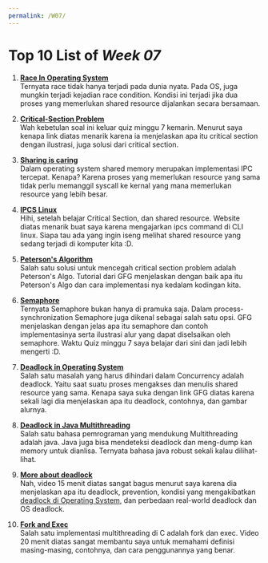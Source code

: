 ```yaml
---
permalink: /W07/
---
```


# Top 10 List of _Week 07_

1. [**Race In Operating System**](https://searchstorage.techtarget.com/definition/race-condition)<br>
Ternyata race tidak hanya terjadi pada dunia nyata. Pada OS, juga mungkin terjadi kejadian race condition. Kondisi ini terjadi jika dua proses yang memerlukan shared resource dijalankan secara bersamaan.

2. [**Critical-Section Problem**](https://www.tutorialspoint.com/critical-section-problem)<br>
Wah kebetulan soal ini keluar quiz minggu 7 kemarin. Menurut saya kenapa link diatas menarik karena ia menjelaskan apa itu critical section dengan ilustrasi, juga solusi dari critical section.

3. [**Sharing is caring**](https://www.tutorialspoint.com/critical-section-problem)<br>
Dalam operating system shared memory merupakan implementasi IPC tercepat. Kenapa? Karena proses yang memerlukan resource yang sama tidak perlu memanggil syscall ke kernal yang mana memerlukan resource yang lebih besar.

4. [**IPCS Linux**](https://linoxide.com/command-to-show-shared-memory-settings/)<br>
Hihi, setelah belajar Critical Section, dan shared resource. Website diatas menarik buat saya karena mengajarkan ipcs command di CLI linux. Siapa tau ada yang ingin iseng melihat shared resource yang sedang terjadi di komputer kita :D.

5. [**Peterson's Algorithm**](https://www.geeksforgeeks.org/petersons-algorithm-in-process-synchronization/)<br>
Salah satu solusi untuk mencegah critical section problem adalah Peterson's Algo. Tutorial dari GFG menjelaskan dengan baik apa itu Peterson's Algo dan cara implementasi nya kedalam kodingan kita.

6. [**Semaphore**](https://www.geeksforgeeks.org/petersons-algorithm-in-process-synchronization/)<br>
Ternyata Semaphore bukan hanya di pramuka saja. Dalam process-synchronization Semaphore juga dikenal sebagai salah satu opsi. GFG menjelaskan dengan jelas apa itu semaphore dan contoh implementasinya serta ilustrasi alur yang dapat diselsaikan oleh semaphore. Waktu Quiz minggu 7 saya belajar dari sini dan jadi lebih mengerti :D.

7. [**Deadlock in Operating System**](https://www.geeksforgeeks.org/introduction-of-deadlock-in-operating-system/)<br>
Salah satu masalah yang harus dihindari dalam Concurrency adalah deadlock. Yaitu saat suatu proses mengakses dan menulis shared resource yang sama. Kenapa saya suka dengan link GFG diatas karena sekali lagi dia menjelaskan apa itu deadlock, contohnya, dan gambar alurnya.

8. [**Deadlock in Java Multithreading**](https://www.geeksforgeeks.org/deadlock-in-java-multithreading/)<br>
Salah satu bahasa pemrograman yang mendukung Multithreading adalah java. Java juga bisa mendeteksi deadlock dan meng-dump kan memory untuk dianlisa. Ternyata bahasa java robust sekali kalau dilihat-lihat.

9. [**More about deadlock**](https://www.youtube.com/watch?v=UVo9mGARkhQ)<br>
Nah, video 15 menit diatas sangat bagus menurut saya karena dia menjelaskan apa itu deadlock, prevention, kondisi yang mengakibatkan [deadlock di Operating System](https://www.scaler.com/topics/operating-system/deadlock-in-os/), dan perbedaan real-world deadlock dan OS deadlock.

10. [**Fork and Exec**](https://www.youtube.com/watch?v=IFEFVXvjiHY)<br>
Salah satu implementasi multithreading di C adalah fork dan exec. Video 20 menit diatas sangat membantu saya untuk memahami definisi masing-masing, contohnya, dan cara penggunannya yang benar.
